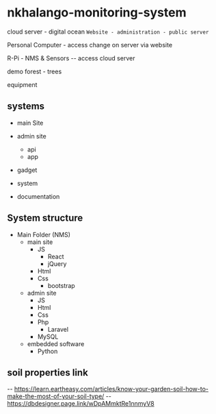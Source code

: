 # nkhalango-monitoring-system

cloud server - digital ocean
`Website - administration - public server`

Personal Computer - access change on server via website

R-Pi - NMS & Sensors
-- access cloud server

demo forest - trees

equipment

## systems

- main Site
- admin site

  - api
  - app

- gadget
- system
- documentation

## System structure

- Main Folder (NMS)
  - main site
    - JS
      - React
      - jQuery
    - Html
    - Css
      - bootstrap
  - admin site
    - JS
    - Html
    - Css
    - Php
      - Laravel
    - MySQL
  - embedded software
    - Python

## soil properties link

-- https://learn.eartheasy.com/articles/know-your-garden-soil-how-to-make-the-most-of-your-soil-type/
-- https://dbdesigner.page.link/wDpAMmktRe1nnmyV8
